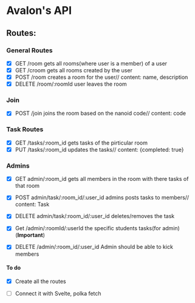 # Avalon's API

## Routes:

### General Routes

- [x] GET /room gets all rooms(where user is a member) of a user
- [x] GET /croom gets all rooms created by the user
- [x] POST /room creates a room for the user// content: name, description
- [x] DELETE /room/:roomId user leaves the room

### Join

- [x] POST /join joins the room based on the nanoid code// content: code

### Task Routes

- [x] GET /tasks/:room_id gets tasks of the pirticular room
- [x] PUT /tasks/:room_id updates the tasks// content: {completed: true}

### Admins

- [x] GET admin/:room_id gets all members in the room with there tasks of that room
- [x] POST admin/task/:room_id/:user_id admins posts tasks to members// content: Task
- [x] DELETE admin/task/:room_id/:user_id deletes/removes the task

- [x] Get /admin/:roomId/:userId the specific students tasks(for admin) (**Important**)

- [x] DELETE /admin/:room_id/:user_id Admin should be able to kick members

#### To do
- [x] Create all the routes
- [ ] Connect it with Svelte, polka fetch




